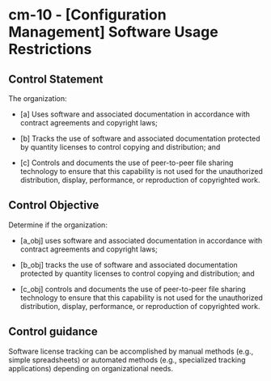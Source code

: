 # cm-10 - \[Configuration Management\] Software Usage Restrictions

## Control Statement

The organization:

- \[a\] Uses software and associated documentation in accordance with contract agreements and copyright laws;

- \[b\] Tracks the use of software and associated documentation protected by quantity licenses to control copying and distribution; and

- \[c\] Controls and documents the use of peer-to-peer file sharing technology to ensure that this capability is not used for the unauthorized distribution, display, performance, or reproduction of copyrighted work.

## Control Objective

Determine if the organization:

- \[a_obj\] uses software and associated documentation in accordance with contract agreements and copyright laws;

- \[b_obj\] tracks the use of software and associated documentation protected by quantity licenses to control copying and distribution; and

- \[c_obj\] controls and documents the use of peer-to-peer file sharing technology to ensure that this capability is not used for the unauthorized distribution, display, performance, or reproduction of copyrighted work.

## Control guidance

Software license tracking can be accomplished by manual methods (e.g., simple spreadsheets) or automated methods (e.g., specialized tracking applications) depending on organizational needs.
